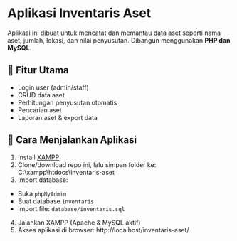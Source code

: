 # Aplikasi Inventaris Aset
Aplikasi ini dibuat untuk mencatat dan memantau data aset seperti nama aset, jumlah, lokasi, dan nilai penyusutan. Dibangun menggunakan **PHP dan MySQL**.

## 🔧 Fitur Utama
- Login user (admin/staff)
- CRUD data aset
- Perhitungan penyusutan otomatis
- Pencarian aset
- Laporan aset & export data

## 🚀 Cara Menjalankan Aplikasi
1. Install [XAMPP](https://www.apachefriends.org/)
2. Clone/download repo ini, lalu simpan folder ke: C:\xampp\htdocs\inventaris-aset
3. Import database:
- Buka `phpMyAdmin`
- Buat database `inventaris`
- Import file: `database/inventaris.sql`
4. Jalankan XAMPP (Apache & MySQL aktif)
5. Akses aplikasi di browser: http://localhost/inventaris-aset/
